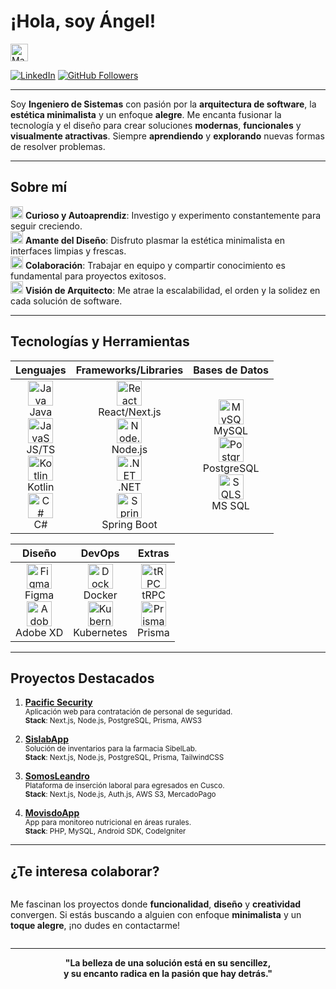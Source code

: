 <!--## Hi there 👋-->

<!--
**fredanup/fredanup** is a ✨ _special_ ✨ repository because its `README.md` (this file) appears on your GitHub profile.

Here are some ideas to get you started:

- 🔭 I’m currently working on ...
- 🌱 I’m currently learning ...
- 👯 I’m looking to collaborate on ...
- 🤔 I’m looking for help with ...
- 💬 Ask me about ...
- 📫 How to reach me: ...
- 😄 Pronouns: ...
- ⚡ Fun fact: ...
-->

<!-- Banner o GIF principal -->

# ¡Hola, soy Ángel! 
<img src="https://i.giphy.com/media/hvRJCLFzcasrR4ia7z/giphy.gif" width="28" alt="Mano saludando" />

[![LinkedIn](https://img.shields.io/badge/-LinkedIn-0077B5?style=flat&logo=Linkedin&logoColor=white)](https://www.linkedin.com/in/upfa/)
[![GitHub Followers](https://img.shields.io/github/followers/fredanup?label=Follow&style=social)](https://github.com/fredanup)

---

Soy **Ingeniero de Sistemas** con pasión por la **arquitectura de software**, la **estética minimalista** y un enfoque **alegre**. Me encanta fusionar la tecnología y el diseño para crear soluciones **modernas**, **funcionales** y **visualmente atractivas**. Siempre **aprendiendo** y **explorando** nuevas formas de resolver problemas.

---

## Sobre mí
<img src="https://cdn.jsdelivr.net/gh/devicons/devicon/icons/markdown/markdown-original.svg" width="20" alt="Markdown icon"/> **Curioso y Autoaprendiz**: Investigo y experimento constantemente para seguir creciendo.  
<img src="https://cdn.jsdelivr.net/gh/devicons/devicon/icons/figma/figma-original.svg" width="20" alt="Figma icon"/> **Amante del Diseño**: Disfruto plasmar la estética minimalista en interfaces limpias y frescas.  
<img src="https://cdn.jsdelivr.net/gh/devicons/devicon/icons/git/git-original.svg" width="20" alt="Git icon"/> **Colaboración**: Trabajar en equipo y compartir conocimiento es fundamental para proyectos exitosos.  
<img src="https://cdn.jsdelivr.net/gh/devicons/devicon/icons/docker/docker-original.svg" width="20" alt="Docker icon"/> **Visión de Arquitecto**: Me atrae la escalabilidad, el orden y la solidez en cada solución de software.

---

## Tecnologías y Herramientas

<div align="center">
  
| **Lenguajes**                                                                                                  | **Frameworks/Libraries**                                                                                          | **Bases de Datos**                                                                                                            |
| :-----------------------------------------------------------------------------------------------------------: | :----------------------------------------------------------------------------------------------------------------: | :---------------------------------------------------------------------------------------------------------------------------: |
| <img src="https://cdn.jsdelivr.net/gh/devicons/devicon/icons/java/java-original.svg" width="40" alt="Java" /> <br/>Java <br/><img src="https://cdn.jsdelivr.net/gh/devicons/devicon/icons/javascript/javascript-original.svg" width="40" alt="JavaScript" /> <br/>JS/TS <br/><img src="https://cdn.jsdelivr.net/gh/devicons/devicon/icons/kotlin/kotlin-original.svg" width="40" alt="Kotlin" /> <br/>Kotlin <br/><img src="https://cdn.jsdelivr.net/gh/devicons/devicon/icons/csharp/csharp-original.svg" width="40" alt="C#" /> <br/>C# | <img src="https://cdn.jsdelivr.net/gh/devicons/devicon/icons/react/react-original.svg" width="40" alt="React" /> <br/>React/Next.js <br/><img src="https://cdn.jsdelivr.net/gh/devicons/devicon/icons/nodejs/nodejs-original.svg" width="40" alt="Node.js" /> <br/>Node.js <br/><img src="https://cdn.jsdelivr.net/gh/devicons/devicon/icons/dotnetcore/dotnetcore-original.svg" width="40" alt=".NET" /> <br/>.NET <br/><img src="https://cdn.jsdelivr.net/gh/devicons/devicon/icons/spring/spring-original.svg" width="40" alt="Spring" /> <br/>Spring Boot | <img src="https://cdn.jsdelivr.net/gh/devicons/devicon/icons/mysql/mysql-original-wordmark.svg" width="40" alt="MySQL" /> <br/>MySQL <br/><img src="https://cdn.jsdelivr.net/gh/devicons/devicon/icons/postgresql/postgresql-original.svg" width="40" alt="PostgreSQL" /> <br/>PostgreSQL <br/><img src="https://cdn.jsdelivr.net/gh/devicons/devicon/icons/microsoftsqlserver/microsoftsqlserver-plain.svg" width="40" alt="SQLServer" /><br/>MS SQL |

</div>

<div align="center">
  
| **Diseño**                                                                                                                                                   | **DevOps**                                                                                                                         | **Extras**                                                                                                                                           |
| :----------------------------------------------------------------------------------------------------------------------------------------------------------: | :--------------------------------------------------------------------------------------------------------------------------------: | :---------------------------------------------------------------------------------------------------------------------------------------------------: |
| <img src="https://cdn.jsdelivr.net/gh/devicons/devicon/icons/figma/figma-original.svg" width="40" alt="Figma" /> <br/>Figma <br/><img src="https://cdn.jsdelivr.net/gh/devicons/devicon/icons/xd/xd-plain.svg" width="40" alt="Adobe XD" /> <br/>Adobe XD | <img src="https://cdn.jsdelivr.net/gh/devicons/devicon/icons/docker/docker-original.svg" width="40" alt="Docker" /><br/>Docker<br/><img src="https://cdn.jsdelivr.net/gh/devicons/devicon/icons/kubernetes/kubernetes-plain.svg" width="40" alt="Kubernetes" /> <br/>Kubernetes | <img src="https://cdn.jsdelivr.net/gh/devicons/devicon/icons/trpc/trpc-original.svg" width="40" alt="tRPC" /><br/>tRPC <br/><img src="https://cdn.jsdelivr.net/gh/devicons/devicon/icons/prisma/prisma-original.svg" width="40" alt="Prisma" /><br/>Prisma |

</div>

---

## Proyectos Destacados

1. **[Pacific Security](https://github.com/fredanup/pacific-security.git)**  
   <sub>Aplicación web para contratación de personal de seguridad.</sub>  
   <sub>**Stack**: Next.js, Node.js, PostgreSQL, Prisma, AWS3</sub>

2. **[SislabApp](https://github.com/fredanup/sislab.git)**  
   <sub>Solución de inventarios para la farmacia SibelLab.</sub>  
   <sub>**Stack**: Next.js, Node.js, PostgreSQL, Prisma, TailwindCSS</sub>

3. **[SomosLeandro](https://github.com/fredanup/somosleandro.git)**  
   <sub>Plataforma de inserción laboral para egresados en Cusco.</sub>  
   <sub>**Stack**: Next.js, Node.js, Auth.js, AWS S3, MercadoPago</sub>

4. **[MovisdoApp](https://github.com/fredanup/MovisdoApp.git)**  
   <sub>App para monitoreo nutricional en áreas rurales.</sub>  
   <sub>**Stack**: PHP, MySQL, Android SDK, CodeIgniter</sub>

---

## ¿Te interesa colaborar?
<div style="display: flex; align-items: center;">  
  <p>
    Me fascinan los proyectos donde <strong>funcionalidad</strong>, <strong>diseño</strong> 
    y <strong>creatividad</strong> convergen.  
    Si estás buscando a alguien con enfoque <strong>minimalista</strong> y un 
    <strong>toque alegre</strong>, ¡no dudes en contactarme!
  </p>
</div>

---

<p align="center">
  <strong>"La belleza de una solución está en su sencillez,<br/>
  y su encanto radica en la pasión que hay detrás."</strong>
</p>



